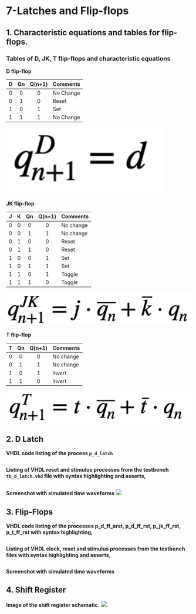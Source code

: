 # 7-Latches and Flip-flops

## 1. Characteristic equations and tables for flip-flops.

### Tables of D, JK, T flip-flops and characteristic equations

**D flip-flop**

   | **D** | **Qn** | **Q(n+1)** | **Comments** |
   | :-: | :-: | :-: | :-- |
   | 0 | 0 | 0 | No Change |
   | 0 | 1 | 0 | Reset |
   | 1 | 0 | 1 | Set |
   | 1 | 1 | 1 | No Change |

![](Images/1.png)

**JK flip-flop**

   | **J** | **K** | **Qn** | **Q(n+1)** | **Comments** |
   | :-: | :-: | :-: | :-: | :-- |
   | 0 | 0 | 0 | 0 | No change |
   | 0 | 0 | 1 | 1 | No change |
   | 0 | 1 | 0 | 0 | Reset |
   | 0 | 1 | 1 | 0 | Reset |
   | 1 | 0 | 0 | 1 | Set |
   | 1 | 0 | 1 | 1 | Set |
   | 1 | 1 | 0 | 1 | Toggle |
   | 1 | 1 | 1 | 0 | Toggle |

![](Images/2.png)

**T flip-flop**
   
   | **T** | **Qn** | **Q(n+1)** | **Comments** |
   | :-: | :-: | :-: | :-- |
   | 0 | 0 | 0 | No change |
   | 0 | 1 | 1 | No change |
   | 1 | 0 | 1 | Invert |
   | 1 | 1 | 0 | Invert |

![](Images/3.png)

## 2. D Latch

**VHDL code listing of the process `p_d_latch`**
```vhdl
```

**Listing of VHDL reset and stimulus processes from the testbench `tb_d_latch.vhd` file with syntax highlighting and asserts,**
```vhdl
```

**Screenshot with simulated time waveforms**
![](Images/.png)


## 3. Flip-Flops

**VHDL code listing of the processes p_d_ff_arst, p_d_ff_rst, p_jk_ff_rst, p_t_ff_rst with syntax highlighting,**
```vhdl
```

**Listing of VHDL clock, reset and stimulus processes from the testbench files with syntax highlighting and asserts,**
```vhdl
```

**Screenshot with simulated time waveforms**

## 4. Shift Register

**Image of the shift register schematic.**
![](Images/.png)
